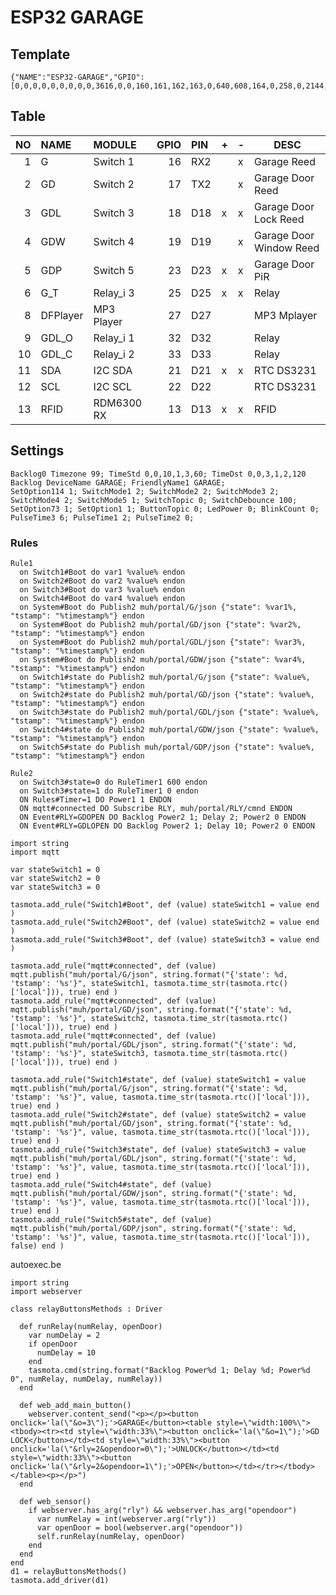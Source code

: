 # ESP32 GARAGE

## Template

```
{"NAME":"ESP32-GARAGE","GPIO":[0,0,0,0,0,0,0,0,0,3616,0,0,160,161,162,163,0,640,608,164,0,258,0,2144,0,0,0,0,256,257,0,0,0,0,0,0],"FLAG":0,"BASE":1}
```

## Table

| NO | NAME | MODULE | GPIO | PIN | + | - | DESC |
|--:|:--|:--|--:|:--|---|---|---|
| 1 | G | Switch 1 | 16 | RX2 | | x | Garage Reed |
| 2 | GD | Switch 2 | 17 | TX2 | | x | Garage Door Reed |
| 3 | GDL | Switch 3 | 18 | D18 | x | x | Garage Door Lock Reed |
| 4 | GDW | Switch 4 | 19 | D19 |   | x | Garage Door Window Reed |
| 5 | GDP | Switch 5 | 23 | D23 | x | x | Garage Door PiR |
| 6 | G_T | Relay_i 3 | 25 | D25 | x | x | Relay |
| 8 | DFPlayer | MP3 Player | 27 | D27 | | | MP3 Mplayer |
| 9 | GDL_O | Relay_i 1 | 32 | D32 | | | Relay |
| 10 | GDL_C | Relay_i 2 | 33 | D33 | | | Relay |
| 11 | SDA | I2C SDA | 21 | D21 | x | x | RTC DS3231 |
| 12 | SCL | I2C SCL | 22 | D22 | | | RTC DS3231 |
| 13 | RFID | RDM6300 RX | 13 | D13 | x | x | RFID |

## Settings
```
Backlog0 Timezone 99; TimeStd 0,0,10,1,3,60; TimeDst 0,0,3,1,2,120
Backlog DeviceName GARAGE; FriendlyName1 GARAGE; 
SetOption114 1; SwitchMode1 2; SwitchMode2 2; SwitchMode3 2; SwitchMode4 2; SwitchMode5 1; SwitchTopic 0; SwitchDebounce 100;
SetOption73 1; SetOption1 1; ButtonTopic 0; LedPower 0; BlinkCount 0;
PulseTime3 6; PulseTime1 2; PulseTime2 0;
```
### Rules
```
Rule1
  on Switch1#Boot do var1 %value% endon
  on Switch2#Boot do var2 %value% endon
  on Switch3#Boot do var3 %value% endon
  on Switch4#Boot do var4 %value% endon
  on System#Boot do Publish2 muh/portal/G/json {"state": %var1%, "tstamp": "%timestamp%"} endon
  on System#Boot do Publish2 muh/portal/GD/json {"state": %var2%, "tstamp": "%timestamp%"} endon
  on System#Boot do Publish2 muh/portal/GDL/json {"state": %var3%, "tstamp": "%timestamp%"} endon
  on System#Boot do Publish2 muh/portal/GDW/json {"state": %var4%, "tstamp": "%timestamp%"} endon
  on Switch1#state do Publish2 muh/portal/G/json {"state": %value%, "tstamp": "%timestamp%"} endon
  on Switch2#state do Publish2 muh/portal/GD/json {"state": %value%, "tstamp": "%timestamp%"} endon
  on Switch3#state do Publish2 muh/portal/GDL/json {"state": %value%, "tstamp": "%timestamp%"} endon
  on Switch4#state do Publish2 muh/portal/GDW/json {"state": %value%, "tstamp": "%timestamp%"} endon
  on Switch5#state do Publish muh/portal/GDP/json {"state": %value%, "tstamp": "%timestamp%"} endon
  
Rule2
  on Switch3#state=0 do RuleTimer1 600 endon
  on Switch3#state=1 do RuleTimer1 0 endon
  ON Rules#Timer=1 DO Power1 1 ENDON
  ON mqtt#connected DO Subscribe RLY, muh/portal/RLY/cmnd ENDON
  ON Event#RLY=GDOPEN DO Backlog Power2 1; Delay 2; Power2 0 ENDON
  ON Event#RLY=GDLOPEN DO Backlog Power2 1; Delay 10; Power2 0 ENDON

```
```
import string
import mqtt

var stateSwitch1 = 0
var stateSwitch2 = 0
var stateSwitch3 = 0

tasmota.add_rule("Switch1#Boot", def (value) stateSwitch1 = value end )
tasmota.add_rule("Switch2#Boot", def (value) stateSwitch2 = value end )
tasmota.add_rule("Switch3#Boot", def (value) stateSwitch3 = value end )

tasmota.add_rule("mqtt#connected", def (value) mqtt.publish("muh/portal/G/json", string.format("{'state': %d, 'tstamp': '%s'}", stateSwitch1, tasmota.time_str(tasmota.rtc()['local'])), true) end )
tasmota.add_rule("mqtt#connected", def (value) mqtt.publish("muh/portal/GD/json", string.format("{'state': %d, 'tstamp': '%s'}", stateSwitch2, tasmota.time_str(tasmota.rtc()['local'])), true) end )
tasmota.add_rule("mqtt#connected", def (value) mqtt.publish("muh/portal/GDL/json", string.format("{'state': %d, 'tstamp': '%s'}", stateSwitch3, tasmota.time_str(tasmota.rtc()['local'])), true) end )

tasmota.add_rule("Switch1#state", def (value) stateSwitch1 = value mqtt.publish("muh/portal/G/json", string.format("{'state': %d, 'tstamp': '%s'}", value, tasmota.time_str(tasmota.rtc()['local'])), true) end )
tasmota.add_rule("Switch2#state", def (value) stateSwitch2 = value mqtt.publish("muh/portal/GD/json", string.format("{'state': %d, 'tstamp': '%s'}", value, tasmota.time_str(tasmota.rtc()['local'])), true) end )
tasmota.add_rule("Switch3#state", def (value) stateSwitch3 = value mqtt.publish("muh/portal/GDL/json", string.format("{'state': %d, 'tstamp': '%s'}", value, tasmota.time_str(tasmota.rtc()['local'])), true) end )
tasmota.add_rule("Switch4#state", def (value) mqtt.publish("muh/portal/GDW/json", string.format("{'state': %d, 'tstamp': '%s'}", value, tasmota.time_str(tasmota.rtc()['local'])), true) end )
tasmota.add_rule("Switch5#state", def (value) mqtt.publish("muh/portal/GDP/json", string.format("{'state': %d, 'tstamp': '%s'}", value, tasmota.time_str(tasmota.rtc()['local'])), false) end )
```

autoexec.be
```
import string
import webserver 

class relayButtonsMethods : Driver

  def runRelay(numRelay, openDoor)
    var numDelay = 2
    if openDoor
      numDelay = 10
    end
    tasmota.cmd(string.format("Backlog Power%d 1; Delay %d; Power%d 0", numRelay, numDelay, numRelay))
  end

  def web_add_main_button()
    webserver.content_send("<p></p><button onclick='la(\"&o=3\");'>GARAGE</button><table style=\"width:100%\"><tbody><tr><td style=\"width:33%\"><button onclick='la(\"&o=1\");'>GD LOCK</button></td><td style=\"width:33%\"><button onclick='la(\"&rly=2&opendoor=0\");'>UNLOCK</button></td><td style=\"width:33%\"><button onclick='la(\"&rly=2&opendoor=1\");'>OPEN</button></td></tr></tbody></table><p></p>")
  end

  def web_sensor()
    if webserver.has_arg("rly") && webserver.has_arg("opendoor")
      var numRelay = int(webserver.arg("rly"))
      var openDoor = bool(webserver.arg("opendoor"))
      self.runRelay(numRelay, openDoor)
    end
  end
end
d1 = relayButtonsMethods()
tasmota.add_driver(d1)
```

